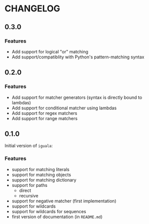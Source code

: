# CHANGELOG

## 0.3.0

### Features

* Add support for logical "or" matching
* Add support/compatiblity with Python's pattern-matching syntax

## 0.2.0

### Features

* Add support for matcher generators (syntax is directly bound to lambdas)
* Add support for conditional matcher using lambdas
* Add support for regex matchers
* Add support for range matchers

## 0.1.0

Initial version of `iguala`:

### Features

* support for matching literals
* support for matching objects
* support for matching dictionary
* support for paths
    * direct
    * recursive
* support for negative matcher (first implementation)
* support for wildcards
* support for wildcards for sequences
* first version of documentation (in `README.md`)